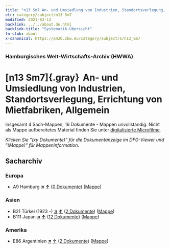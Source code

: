 ```yaml
---
title: "n13 Sm7 An- und Umsiedlung von Industrien, Standortsverlegung, Errichtung von Mietfabriken, Allgemein"
etr: category/subject/n13 Sm7
modified: 2021-03-13
backlink: ../../about.de.html
backlink-title: "Systematik-Übersicht"
fn-stub: about
x-canonical: https://pm20.zbw.eu/category/subject/s/n13_Sm7
---
```


### Hamburgisches Welt-Wirtschafts-Archiv (HWWA)
# [n13 Sm7]{.gray}&#8201; An- und Umsiedlung von Industrien, Standortsverlegung, Errichtung von Mietfabriken, Allgemein&#160; 




Insgesamt 4 Sach-Mappen, 16 Dokumente - Mappen unvollständig.
Nicht als Mappe aufbereitetes Material finden Sie unter [digitalisierte Microfilme](/film/h1_sh.de.html).

_Klicken Sie "(xy Dokumente)" für die Dokumentanzeige im DFG-Viewer und "(Mappe)" für Mappeninformation._

## Sacharchiv




### Europa

- A9 Hamburg [**&nearr;**](../../../geo/i/140905/about.de.html "Hamburg (alle Mappen)") [**&uarr;**](../../../geo/about.de.html#A9 "Ländersystematik") (<a href="https://pm20.zbw.eu/dfgview/sh/140905,145106" title="über: Hamburg : An- und Umsiedlung von Industrien, Standortsverlegung, Errichtung von Mietfabriken, Allgemein" target="_blank">0 Dokumente</a>) ([Mappe](../../../../folder/sh/1409xx/140905/1451xx/145106/about.de.html))

### Asien

- B21 Türkei (1923 -) [**&nearr;**](../../../geo/i/141111/about.de.html "Türkei (1923 -) (alle Mappen)") [**&uarr;**](../../../geo/about.de.html#B21 "Ländersystematik") (<a href="https://pm20.zbw.eu/dfgview/sh/141111,145106" title="über: Türkei (1923 -) : An- und Umsiedlung von Industrien, Standortsverlegung, Errichtung von Mietfabriken, Allgemein" target="_blank">2 Dokumente</a>) ([Mappe](../../../../folder/sh/1411xx/141111/1451xx/145106/about.de.html))
- B111 Japan [**&nearr;**](../../../geo/i/141272/about.de.html "Japan (alle Mappen)") [**&uarr;**](../../../geo/about.de.html#B111 "Ländersystematik") (<a href="https://pm20.zbw.eu/dfgview/sh/141272,145106" title="über: Japan : An- und Umsiedlung von Industrien, Standortsverlegung, Errichtung von Mietfabriken, Allgemein" target="_blank">12 Dokumente</a>) ([Mappe](../../../../folder/sh/1412xx/141272/1451xx/145106/about.de.html))

### Amerika

- E86 Argentinien [**&nearr;**](../../../geo/i/141692/about.de.html "Argentinien (alle Mappen)") [**&uarr;**](../../../geo/about.de.html#E86 "Ländersystematik") (<a href="https://pm20.zbw.eu/dfgview/sh/141692,145106" title="über: Argentinien : An- und Umsiedlung von Industrien, Standortsverlegung, Errichtung von Mietfabriken, Allgemein" target="_blank">2 Dokumente</a>) ([Mappe](../../../../folder/sh/1416xx/141692/1451xx/145106/about.de.html))


